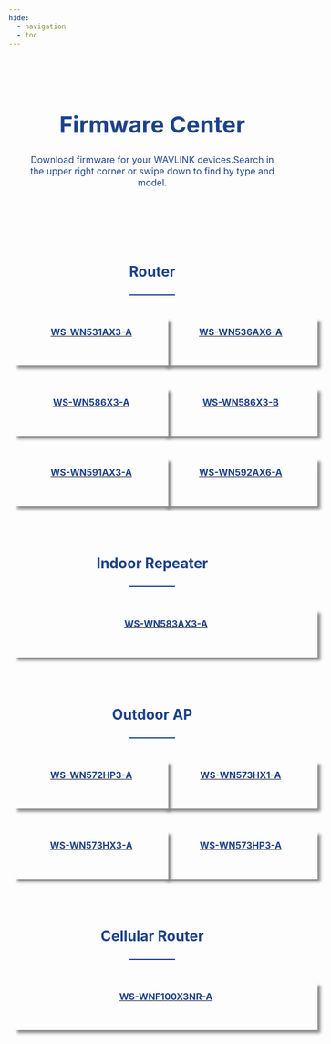 ```yaml
---
hide:
  - navigation
  - toc
---
```

<style>
        .banner {
            padding: 40px 5% 40px;
            background-size: 100% auto;
            background-repeat: no-repeat;
            background-position:center;
        }
        .search_infoCenter h1{
            font-size: 40px;
            font-weight: 700;
            text-align: center;
            color: #1D428A;
        }
        .search_infoCenter p{
            font-size: 16px;
            font-weight: 400;
            text-align: center;
            color: #1D428A;
            margin-top:10px;
        }
       
        .main>div>div{
            max-width:1440px;
            margin:0 auto;
            padding:50px 0;
        }
        .main>div>div.productMenu{
            padding-bottom: 0;
        }
        .main>div>div>h3{
            text-align: center;
            margin-bottom:30px;
        }
        .main>div>div>h3.main_title{
            margin-bottom:50px;
        }
        .main h3 em.underline{
            display: block;
            width: 80px;
            border-bottom: 2px solid #1D428A;
            margin: 5px auto;
        }
		
		@media screen and (max-width: 1536px){
    .main>div{
        padding:0 24px;
    }
    ul.bookList li.hasImage .image{
        background-size:auto 100%;
    }
	ul.productList{
    display: flex;
    grid-row-gap: 20px;
    flex-wrap: nowrap;
    justify-content: space-between;

	}
	ul.productList li{
		width:180px;
		height:180px;
		border-radius: 2px;
		border: 1px solid rgba(238, 238, 238, 1);
	}

	ul.productList li>a{
		color:#1D428A ;
		text-align: center;
		font-size:16px;
		height:100%;
		display: flex;
		flex-wrap: wrap;
		justify-content: space-around;
		align-items: center;
		padding: 20px 10px;
	}
	ul.productList li:hover{
		box-shadow: 0px 0px 8px 0px rgba(54,54,54,0.15);
		transition: all 0.3s;
	}
	ul.productList li:hover a{
		color: #1D428A;
		transition: all 0.3s;
	}
	ul.productList li em{
		display: block;
		width:64px;
		height:64px;
		background-position: center;
		background-repeat: no-repeat;
		background-size: cover;
		-webkit-font-smoothing: antialiased;
		-webkit-text-stroke-width: 0.2px;
		-moz-osx-font-smoothing: grayscale;
	}
	ul.productList li span{
		display: inline-block;
		width:100%;
	}

		
    </style>
	

<div id="mainContainer">
	<div class="bannerContainer">
		<div class="banner">
			<div class="search_infoCenter">
				<h1>Firmware Center</h1>
				<p>Download firmware for your WAVLINK devices.Search in the upper right corner or swipe down to find by type and model.</p>
			</div>
		</div>
	</div>
</div>









<style>
    .red-text {
      color: red;
    }
    
    .blue-text {
      color: #1D428A;
	  #font-weight: bold;
	  font-size: 25px;
	  text-align: center;
    }
  </style>









  <style>
    table {
      width: 100%;
      border-collapse: collapse;
	  border: none;
    }
    
    th, td {
      text-align: left;
      padding: 8px;
      
    }
    
    tr:nth-child(even) {
      background-color: #f2f2f2;
    }
    
    th {
      background-color: #1D428A;
      color: white;
    }
  </style>
<div class="main">
	<div>
		<div class="productMenu en">
			<h3>
			<p class="blue-text">Router</p>
			<em class="underline"></em>
			</h3>
		</div>
	</div>
</div>

<div class="grid-container">
  <a href="fm-531ax3">
  <div class="box">WS-WN531AX3-A</div>
  </a>
  <a href="fm-531ax3">
  <div class="box">WS-WN536AX6-A</div>
  </a>
  <a href="fm-586x3">
  <div class="box">WS-WN586X3-A</div>
  </a> 
  <a href="fm-531ax3">
  <div class="box">WS-WN586X3-B</div>
  </a>
  <a href="fm-531ax3">
  <div class="box">WS-WN591AX3-A</div>
  </a>
  <a href="fm-531ax3">
  <div class="box">WS-WN592AX6-A</div>
  </a>
</div>

<div class="main">
	<div>
		<div class="productMenu en">
			<h3>
			<p class="blue-text">Indoor Repeater</p>
			<em class="underline"></em>
			</h3>
		</div>
	</div>
</div>

<div class="grid-container">
  <a href="">
  <div class="box">WS-WN583AX3-A</div>
  </a>
</div>


<div class="main">
	<div>
		<div class="productMenu en">
			<h3>
			<p class="blue-text">Outdoor AP</p>
			<em class="underline"></em>
			</h3>
		</div>
	</div>
</div>

<div class="grid-container">
  <a href="fm-572hp3">
  <div class="box">WS-WN572HP3-A</div>
  </a>
  <a href="fm-573hx1">
  <div class="box">WS-WN573HX1-A</div>
  </a>  
  <a href="">
  <div class="box">WS-WN573HX3-A</div>
  </a>
  <a href="">
  <div class="box">WS-WN573HP3-A</div>
  </a>
</div>


<div class="main">
	<div>
		<div class="productMenu en">
			<h3>
			<p class="blue-text">Cellular Router</p>
			<em class="underline"></em>
			</h3>
		</div>
	</div>
</div>


<div class="grid-container">
  <a href="">
  <div class="box">WS-WNF100X3NR-A</div>
  </a>
</div>

  <style>
    .grid-container {
	  display: grid;
	  grid-template-columns: repeat(auto-fit, minmax(min(100%, 200px), 1fr));
	  grid-gap: 20px;
	}
    .box {
      width: 100%;
      height: 55px;
      box-shadow: 5px 5px 5px #888888;
      margin: 10px;
	  text-align: center;
	  padding: 14px;
	  font-size: 16px;
	  color: #1D428A;
	  font-weight: bold;
	  border: none;


    }
	.box:hover {
      box-shadow: 5px 5px 5px #888888;
	  background-color: #1D428A; 
	  border: none;
	  color: #ffffff;
    }
  </style>




